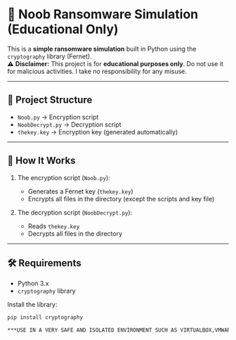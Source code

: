 # 🔐 Noob Ransomware Simulation (Educational Only)

This is a **simple ransomware simulation** built in Python using the `cryptography` library (Fernet).  
⚠️ **Disclaimer:** This project is for **educational purposes only**. Do not use it for malicious activities. I take no responsibility for any misuse.  

---

## 📂 Project Structure

- `Noob.py` → Encryption script  
- `NoobDecrypt.py` → Decryption script  
- `thekey.key` → Encryption key (generated automatically)  

---

## 🚀 How It Works
1. The encryption script (`Noob.py`):
   - Generates a Fernet key (`thekey.key`)
   - Encrypts all files in the directory (except the scripts and key file)

2. The decryption script (`NoobDecrypt.py`):
   - Reads `thekey.key`
   - Decrypts all files in the directory

---

## 🛠️ Requirements
- Python 3.x  
- `cryptography` library  

Install the library:  
```bash
pip install cryptography

***USE IN A VERY SAFE AND ISOLATED ENVIRONMENT SUCH AS VIRTUALBOX,VMWARE ANY LOSS THE AUTHOR IS NOT RESPONSIBLE***
